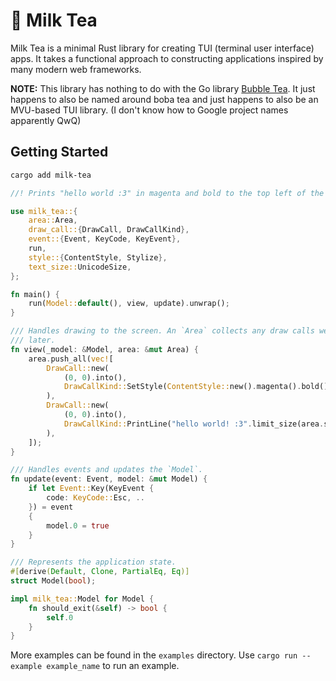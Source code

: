# 🧋 Milk Tea

Milk Tea is a minimal Rust library for creating TUI (terminal user interface) apps. It takes a functional approach to constructing applications inspired by many modern web frameworks.

[Bubble Tea]: https://github.com/charmbracelet/bubbletea

**NOTE:** This library has nothing to do with the Go library [Bubble Tea]. It just happens to also be named around boba tea and just happens to also be an MVU-based TUI library. (I don't know how to Google project names apparently QwQ)

## Getting Started

```sh
cargo add milk-tea
```


```rust
//! Prints "hello world :3" in magenta and bold to the top left of the screen.

use milk_tea::{
    area::Area,
    draw_call::{DrawCall, DrawCallKind},
    event::{Event, KeyCode, KeyEvent},
    run,
    style::{ContentStyle, Stylize},
    text_size::UnicodeSize,
};

fn main() {
    run(Model::default(), view, update).unwrap();
}

/// Handles drawing to the screen. An `Area` collects any draw calls we push to it to be rendered
/// later.
fn view(_model: &Model, area: &mut Area) {
    area.push_all(vec![
        DrawCall::new(
            (0, 0).into(),
            DrawCallKind::SetStyle(ContentStyle::new().magenta().bold()),
        ),
        DrawCall::new(
            (0, 0).into(),
            DrawCallKind::PrintLine("hello world! :3".limit_size(area.size())),
        ),
    ]);
}

/// Handles events and updates the `Model`.
fn update(event: Event, model: &mut Model) {
    if let Event::Key(KeyEvent {
        code: KeyCode::Esc, ..
    }) = event
    {
        model.0 = true
    }
}

/// Represents the application state.
#[derive(Default, Clone, PartialEq, Eq)]
struct Model(bool);

impl milk_tea::Model for Model {
    fn should_exit(&self) -> bool {
        self.0
    }
}
```

More examples can be found in the `examples` directory. Use `cargo run --example example_name` to run an example.

